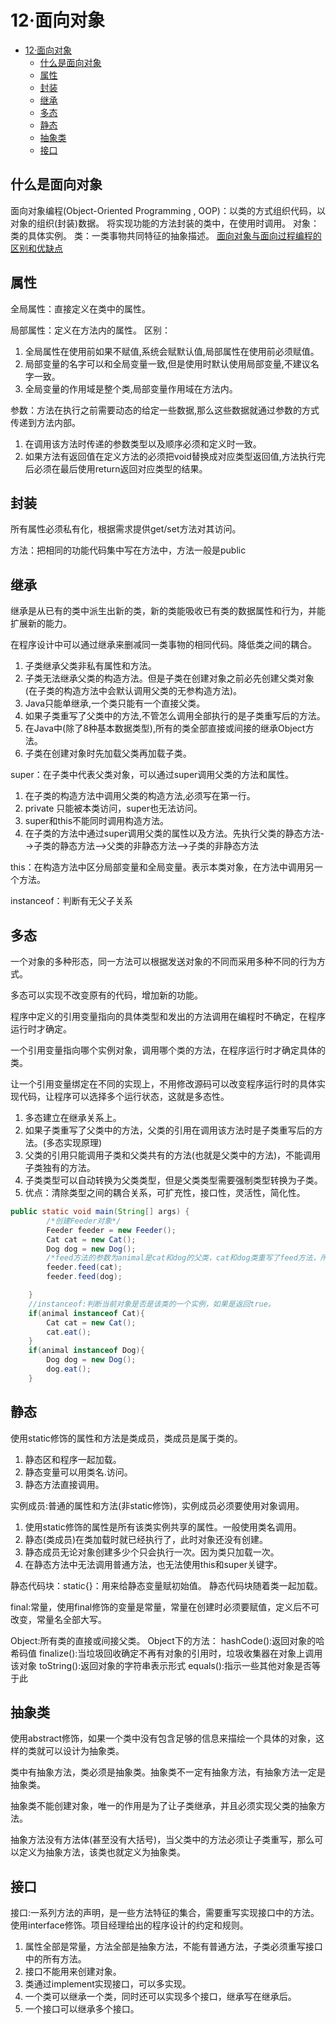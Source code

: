 # 12·面向对象

- [12·面向对象](#12面向对象)
  - [什么是面向对象](#什么是面向对象)
  - [属性](#属性)
  - [封装](#封装)
  - [继承](#继承)
  - [多态](#多态)
  - [静态](#静态)
  - [抽象类](#抽象类)
  - [接口](#接口)

## 什么是面向对象
面向对象编程(Object-Oriented Programming , OOP)：以类的方式组织代码，以对象的组织(封装)数据。
将实现功能的方法封装的类中，在使用时调用。
对象：类的具体实例。
类：一类事物共同特征的抽象描述。
[面向对象与面向过程编程的区别和优缺点](https://www.cnblogs.com/strivers/p/6681876.html)

## 属性
全局属性：直接定义在类中的属性。

局部属性：定义在方法内的属性。
区别：

1.  全局属性在使用前如果不赋值,系统会赋默认值,局部属性在使用前必须赋值。 
2.  局部变量的名字可以和全局变量一致,但是使用时默认使用局部变量,不建议名字一致。 
3.  全局变量的作用域是整个类,局部变量作用域在方法内。 

参数：方法在执行之前需要动态的给定一些数据,那么这些数据就通过参数的方式传递到方法内部。

1.  在调用该方法时传递的参数类型以及顺序必须和定义时一致。 
2.  如果方法有返回值在定义方法的必须把void替换成对应类型返回值,方法执行完后必须在最后使用return返回对应类型的结果。 

## 封装
所有属性必须私有化，根据需求提供get/set方法对其访问。

方法：把相同的功能代码集中写在方法中，方法一般是public

## 继承
继承是从已有的类中派生出新的类，新的类能吸收已有类的数据属性和行为，并能扩展新的能力。

在程序设计中可以通过继承来删减同一类事物的相同代码。降低类之间的耦合。

1. 子类继承父类非私有属性和方法。
2. 子类无法继承父类的构造方法。但是子类在创建对象之前必先创建父类对象(在子类的构造方法中会默认调用父类的无参构造方法)。
3. Java只能单继承,一个类只能有一个直接父类。
4. 如果子类重写了父类中的方法,不管怎么调用全部执行的是子类重写后的方法。
5. 在Java中(除了8种基本数据类型),所有的类全部直接或间接的继承Object方法。
6. 子类在创建对象时先加载父类再加载子类。

super：在子类中代表父类对象，可以通过super调用父类的方法和属性。

1. 在子类的构造方法中调用父类的构造方法,必须写在第一行。
2. private 只能被本类访问，super也无法访问。
3. super和this不能同时调用构造方法。
4. 在子类的方法中通过super调用父类的属性以及方法。先执行父类的静态方法-->子类的静态方法-->父类的非静态方法-->子类的非静态方法

this：在构造方法中区分局部变量和全局变量。表示本类对象，在方法中调用另一个方法。

instanceof：判断有无父子关系

## 多态
一个对象的多种形态，同一方法可以根据发送对象的不同而采用多种不同的行为方式。

多态可以实现不改变原有的代码，增加新的功能。

程序中定义的引用变量指向的具体类型和发出的方法调用在编程时不确定，在程序运行时才确定。

一个引用变量指向哪个实例对象，调用哪个类的方法，在程序运行时才确定具体的类。

让一个引用变量绑定在不同的实现上，不用修改源码可以改变程序运行时的具体实现代码，让程序可以选择多个运行状态，这就是多态性。

1. 多态建立在继承关系上。
2. 如果子类重写了父类中的方法，父类的引用在调用该方法时是子类重写后的方法。(多态实现原理)
3. 父类的引用只能调用子类和父类共有的方法(也就是父类中的方法)，不能调用子类独有的方法。
4. 子类类型可以自动转换为父类类型，但是父类类型需要强制类型转换为子类。
5. 优点：清除类型之间的耦合关系，可扩充性，接口性，灵活性，简化性。
```java
public static void main(String[] args) {
    	/*创建Feeder对象*/
        Feeder feeder = new Feeder();
        Cat cat = new Cat();
        Dog dog = new Dog();
    	/*feed方法的参数为animal是cat和dog的父类，cat和dog类重写了feed方法，所以这里可以根据对象不同调用不同的方法*/
        feeder.feed(cat);
        feeder.feed(dog);

    }
	//instanceof:判断当前对象是否是该类的一个实例，如果是返回true。
	if(animal instanceof Cat){
	    Cat cat = new Cat();
	    cat.eat();
	}
	if(animal instanceof Dog){
	    Dog dog = new Dog();
	    dog.eat();
	}
```

## 静态
使用static修饰的属性和方法是类成员，类成员是属于类的。

1. 静态区和程序一起加载。
2. 静态变量可以用类名.访问。
3. 静态方法直接调用。

实例成员:普通的属性和方法(非static修饰)，实例成员必须要使用对象调用。

1.  使用static修饰的属性是所有该类实例共享的属性。一般使用类名调用。 
2.  静态(类成员)在类加载时就已经执行了，此时对象还没有创建。 
3.  静态成员无论对象创建多少个只会执行一次。因为类只加载一次。 
4.  在静态方法中无法调用普通方法，也无法使用this和super关键字。 

静态代码块：static{}：用来给静态变量赋初始值。
静态代码块随着类一起加载。

final:常量，使用final修饰的变量是常量，常量在创建时必须要赋值，定义后不可改变，常量名全部大写。

Object:所有类的直接或间接父类。
Object下的方法：
hashCode():返回对象的哈希码值
finalize():当垃圾回收确定不再有对象的引用时，垃圾收集器在对象上调用该对象
toString():返回对象的字符串表示形式
equals():指示一些其他对象是否等于此

## 抽象类
使用abstract修饰，如果一个类中没有包含足够的信息来描绘一个具体的对象，这样的类就可以设计为抽象类。

类中有抽象方法，类必须是抽象类。抽象类不一定有抽象方法，有抽象方法一定是抽象类。

抽象类不能创建对象，唯一的作用是为了让子类继承，并且必须实现父类的抽象方法。

抽象方法没有方法体(甚至没有大括号)，当父类中的方法必须让子类重写，那么可以定义为抽象方法，该类也就定义为抽象类。

## 接口
接口:一系列方法的声明，是一些方法特征的集合，需要重写实现接口中的方法。使用interface修饰。项目经理给出的程序设计的约定和规则。

1. 属性全部是常量，方法全部是抽象方法，不能有普通方法，子类必须重写接口中的所有方法。
2. 接口不能用来创建对象。
3. 类通过implement实现接口，可以多实现。
4. 一个类可以继承一个类，同时还可以实现多个接口，继承写在继承后。
5. 一个接口可以继承多个接口。
